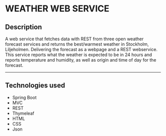 # WEATHER WEB SERVICE

## Description

A web service that fetches data with REST from three open weather forecast services and returns the best/warmest weather in Stockholm, Liljeholmen. Delivering the forecast as a webpage and a REST webservice. This service reports what the weather is expected to be in 24 hours and reports temperature and humidity, as well as origin and time of day for the forecast.

---

## Technologies used

- Spring Boot
- MVC
- REST
- Thymeleaf
- HTML
- CSS
- Json
